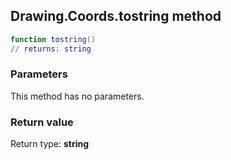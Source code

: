## Drawing.Coords.tostring method


```lua
function tostring()
// returns: string
```


### Parameters

This method has no parameters.

### Return value

Return type: **string**

